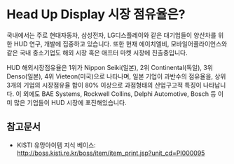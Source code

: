 # Head Up Display 시장 점유율은?

국내에서는 주로 현대자동차, 삼성전자, LG디스플레이와 같은 대기업들이 양산차를 위한 HUD 연구, 개발에 집중하고 있습니다. 
또한 현재 에이치엘비, 모바일어플라이언스와 같은 국내 중소기업도 해외 시장 혹은 애프터 마켓 시장에 진출중입니다. 

HUD 해외시장점유율은 1위가 Nippon Seiki(일본), 2위 Continental(독일), 3위 Denso(일본), 4위 Vieteon(미국)으로 나타나며, 
일본 기업이 과반수의 점유율을, 상위 3개의 기업의 시장점유율 합이 80% 이상으로 과점형태의 산업구고적 특징이 나타납니다. 
이 외에도 BAE Systems, Rockwell Collins, Delphi Automotive, Bosch 등 이미 많은 기업들이 HUD 시장에 포진해있습니다. 

## 참고문서
- KISTI 유망아이템 지식 베이스: http://boss.kisti.re.kr/boss/item/item_print.jsp?unit_cd=PI000095